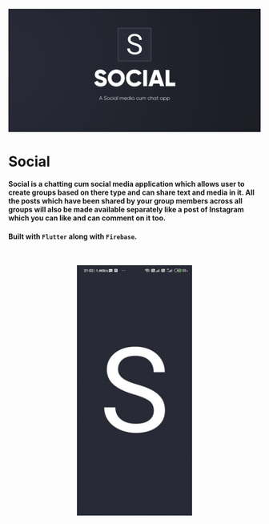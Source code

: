 ![Poster](/Screenshort/thumbnail.png)

# Social

**Social is a chatting cum social media application which allows user to create groups based on there type and can share text and media in it. All the posts which have been shared by your group members across all groups will also be made available separately like a post of Instagram which you can like and can comment on it too.**

#### Built with `Flutter` along with `Firebase`.
<br>
<p align="center"><img src="/Screenshort/gif.gif" height="500"></p>


